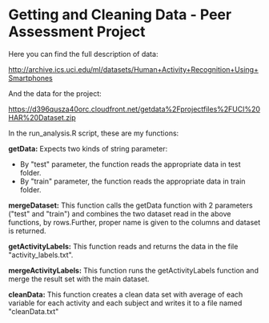 # Getting and Cleaning Data - Peer Assessment Project

Here you can find the full description of data:

http://archive.ics.uci.edu/ml/datasets/Human+Activity+Recognition+Using+Smartphones

And the data for the project:

https://d396qusza40orc.cloudfront.net/getdata%2Fprojectfiles%2FUCI%20HAR%20Dataset.zip

In the run_analysis.R script, these are my functions:

**getData:**
Expects two kinds of string parameter: 
* By "test" parameter, the function reads the appropriate data in test folder. 
* By "train" parameter, the function reads the appropriate data in train folder.

**mergeDataset:**
This function calls the getData function with 2 parameters ("test" and "train") and combines the two dataset read in the above functions, by rows.Further, proper name is given to the columns and dataset is returned.

**getActivityLabels:**
This function reads and returns the data in the file "activity_labels.txt".

**mergeActivityLabels:**
This function runs the getActivityLabels function and merge the result set with the main dataset.

**cleanData:**
This function creates a clean data set with average of each variable for each activity and each subject and writes it to a file named "cleanData.txt"
